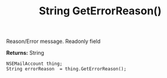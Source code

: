 ﻿---
uid: crmscript_ref_NSEMailAccount_GetErrorReason
title: String GetErrorReason()
intellisense: NSEMailAccount.GetErrorReason
keywords: NSEMailAccount, GetErrorReason
so.topic: reference
---

Reason/Error message. Readonly field

**Returns:** String


```crmscript
NSEMailAccount thing;
String errorReason  = thing.GetErrorReason();
```


